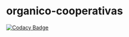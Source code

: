 # organico-cooperativas

[![Codacy Badge](https://api.codacy.com/project/badge/Grade/0e1c389fc1e144e99136c42452ac61dd)](https://www.codacy.com/app/adbetin/organico-cooperativas?utm_source=github.com&amp;utm_medium=referral&amp;utm_content=adbetin/organico-cooperativas&amp;utm_campaign=Badge_Grade)